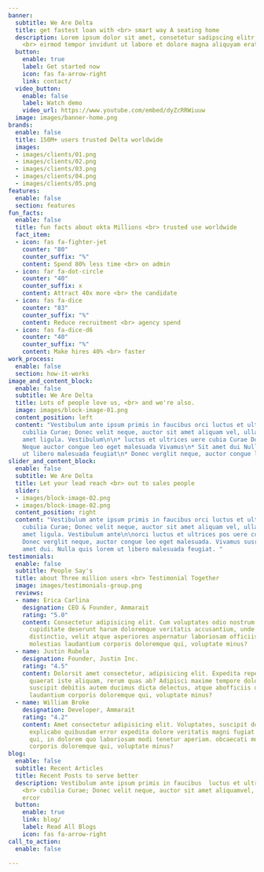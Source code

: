 ```yaml
---
banner:
  subtitle: We Are Delta
  title: get fastest loan with <br> smart way A seating home
  description: Lorem ipsum dolor sit amet, consetetur sadipscing elitr, sed diam nonumy
    <br> eirmod tempor invidunt ut labore et dolore magna aliquyam erat
  button:
    enable: true
    label: Get started now
    icon: fas fa-arrow-right
    link: contact/
  video_button:
    enable: false
    label: Watch demo
    video_url: https://www.youtube.com/embed/dyZcRRWiuuw
  image: images/banner-home.png
brands:
  enable: false
  title: 150M+ users trusted Delta worldwide
  images:
  - images/clients/01.png
  - images/clients/02.png
  - images/clients/03.png
  - images/clients/04.png
  - images/clients/05.png
features:
  enable: false
  section: features
fun_facts:
  enable: false
  title: fun facts about okta Millions <br> trusted use worldwide
  fact_item:
  - icon: fas fa-fighter-jet
    counter: "80"
    counter_suffix: "%"
    content: Spend 80% less time <br> on admin
  - icon: far fa-dot-circle
    counter: "40"
    counter_suffix: x
    content: Attract 40x more <br> the candidate
  - icon: fas fa-dice
    counter: "83"
    counter_suffix: "%"
    content: Reduce recruitment <br> agency spend
  - icon: fas fa-dice-d6
    counter: "40"
    counter_suffix: "%"
    content: Make hires 40% <br> faster
work_process:
  enable: false
  section: how-it-works
image_and_content_block:
  enable: false
  subtitle: We Are Delta
  title: Lots of people love us, <br> and we're also.
  image: images/block-image-01.png
  content_position: left
  content: "Vestibulum ante ipsum primis in faucibus orci luctus et ultrices posuere
    cubilia Curae; Donec velit neque, auctor sit amet aliquam vel, ullamcorper sit
    amet ligula. Vestibulum\n\n* luctus et ultrices uere cubia Curae Donec verglit\n*
    Neque auctor congue leo eget malesuada Vivamus\n* Sit amet dui Nulla quis lorem
    ut libero malesuada feugiat\n* Donec verglit neque, auctor congue leo  malesuada. "
slider_and_content_block:
  enable: false
  subtitle: We Are Delta
  title: Let your lead reach <br> out to sales people
  slider:
  - images/block-image-02.png
  - images/block-image-02.png
  content_position: right
  content: "Vestibulum ante ipsum primis in faucibus orci luctus et ultrices posuere
    cubilia Curae; Donec velit neque, auctor sit amet aliquam vel, ullamcorper sit
    amet ligula. Vestibulum ante\n\norci luctus et ultrices pos uere cubilia Curae;
    Donec verglit neque, auctor congue leo eget malesuada. Vivamus susr cipit sit
    amet dui. Nulla quis lorem ut libero malesuada feugiat. "
testimonials:
  enable: false
  subtitle: People Say's
  title: about Three million users <br> Testimonial Together
  image: images/testimonials-group.png
  reviews:
  - name: Erica Carlina
    designation: CEO & Founder, Ammarait
    rating: "5.0"
    content: Consectetur adipisicing elit. Cum voluptates odio nostrum impedit deleniti
      cupiditate deserunt harum doloremque veritatis accusantium, unde sint, laudantium
      distinctio, velit atque asperiores aspernatur laboriosam officiis obcaecati
      molestias laudantium corporis doloremque qui, voluptate minus?
  - name: Justin Rubela
    designation: Founder, Justin Inc.
    rating: "4.5"
    content: Dolorsit amet consectetur, adipisicing elit. Expedita repellendus optio
      quaerat iste aliquam, rerum quas ab? Adipisci maxime tempore doloremque laborum
      suscipit debitis autem ducimus dicta delectus, atque abofficiis obcaecati molestias
      laudantium corporis doloremque qui, voluptate minus?
  - name: William Broke
    designation: Developer, Ammarait
    rating: "4.2"
    content: Amet consectetur adipisicing elit. Voluptates, suscipit dolorum! Quis
      explicabo quibusdam error expedita dolore veritatis magni fugiat rem provident
      qui, in dolorem quo laboriosam modi tenetur aperiam. obcaecati molestias laudantium
      corporis doloremque qui, voluptate minus?
blog:
  enable: false
  subtitle: Recent Articles
  title: Recent Posts to serve better
  description: Vestibulum ante ipsum primis in faucibus  luctus et ultrices posuere
    <br> cubilia Curae; Donec velit neque, auctor sit amet aliquamvel, ullamsw rfgws
    ercor
  button:
    enable: true
    link: blog/
    label: Read All Blogs
    icon: fas fa-arrow-right
call_to_action:
  enable: false

---
```

